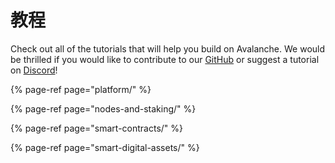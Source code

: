 # 教程

Check out all of the tutorials that will help you build on Avalanche. We would be thrilled if you would like to contribute to our [GitHub](https://github.com/ava-labs) or suggest a tutorial on [Discord](https://chat.avax.network)!

{% page-ref page="platform/" %}

{% page-ref page="nodes-and-staking/" %}

{% page-ref page="smart-contracts/" %}

{% page-ref page="smart-digital-assets/" %}



<!--stackedit_data:
eyJoaXN0b3J5IjpbLTcyNDM0NDQ5M119
-->